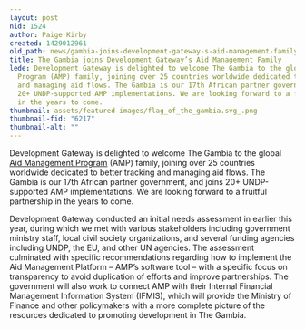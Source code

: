 ```yaml
---
layout: post
nid: 1524
author: Paige Kirby
created: 1429012961
old_path: news/gambia-joins-development-gateway-s-aid-management-family
title: The Gambia joins Development Gateway’s Aid Management Family
lede: Development Gateway is delighted to welcome The Gambia to the global Aid Management
  Program (AMP) family, joining over 25 countries worldwide dedicated to better tracking
  and managing aid flows. The Gambia is our 17th African partner government, and joins
  20+ UNDP-supported AMP implementations. We are looking forward to a fruitful partnership
  in the years to come.
thumbnail: assets/featured-images/flag_of_the_gambia.svg_.png
thumbnail-fid: "6217"
thumbnail-alt: ""
---
```


Development Gateway is delighted to welcome The Gambia to the global [Aid Management Program](/programs/aid-management-program) (AMP) family, joining over 25 countries worldwide dedicated to better tracking and managing aid flows. The Gambia is our 17th African partner government, and joins 20+ UNDP-supported AMP implementations. We are looking forward to a fruitful partnership in the years to come.

Development Gateway conducted an initial needs assessment in earlier this year, during which we met with various stakeholders including government ministry staff, local civil society organizations, and several funding agencies including UNDP, the EU, and other UN agencies. The assessment culminated with specific recommendations regarding how to implement the Aid Management Platform – AMP’s software tool – with a specific focus on transparency to avoid duplication of efforts and improve partnerships. The government will also work to connect AMP with their Internal Financial Management Information System (IFMIS), which will provide the Ministry of Finance and other policymakers with a more complete picture of the resources dedicated to promoting development in The Gambia.
